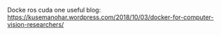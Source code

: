 Docke ros cuda one useful blog: https://kusemanohar.wordpress.com/2018/10/03/docker-for-computer-vision-researchers/

